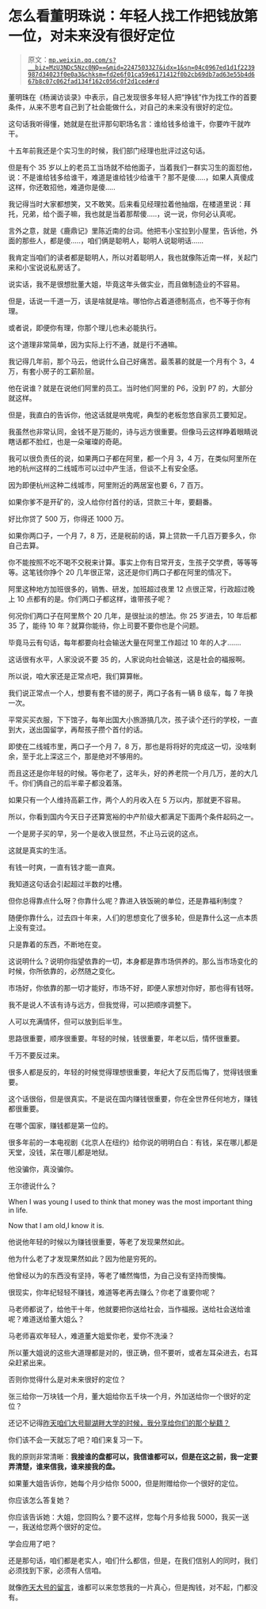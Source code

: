 # 怎么看董明珠说：年轻人找工作把钱放第一位，对未来没有很好定位

> 原文：[`mp.weixin.qq.com/s?__biz=MzU3NDc5Nzc0NQ==&mid=2247503327&idx=1&sn=04c0967ed1d1f2239987d34023f0e0a3&chksm=fd2e6f01ca59e6171412f0b2cb69db7ad63e55b4d667b8c07c062fad134f162c056c0f2d1ced#rd`](http://mp.weixin.qq.com/s?__biz=MzU3NDc5Nzc0NQ==&mid=2247503327&idx=1&sn=04c0967ed1d1f2239987d34023f0e0a3&chksm=fd2e6f01ca59e6171412f0b2cb69db7ad63e55b4d667b8c07c062fad134f162c056c0f2d1ced#rd)

董明珠在《杨澜访谈录》中表示，自己发现很多年轻人把“挣钱”作为找工作的首要条件，从来不思考自己到了社会能做什么，对自己的未来没有很好的定位。

这句话我听得懂，她就是在批评那句职场名言：谁给钱多给谁干，你要咋干就咋干。

十五年前我还是个实习生的时候，我们部门经理也批评过这句话。 

但是有个 35 岁以上的老员工当场就不给他面子，当着我们一群实习生的面怼他，说：不是谁给钱多给谁干，难道是谁给钱少给谁干？那不是傻.....，如果人真傻成这样，你还敢招他，难道你是傻.....

我记得当时大家都想笑，又不敢笑。后来看见经理拉着他抽烟，在楼道里说：拜托，兄弟，给个面子嘛，我也就是当着那帮傻.....，说一说，你何必认真呢。 

言外之意，就是《鹿鼎记》里陈近南的台词。他把韦小宝拉到小屋里，告诉他，外面的那些人，都是傻.....，咱们俩是聪明人，聪明人说聪明话......

我肯定当咱们的读者都是聪明人，所以对着聪明人，我也就像陈近南一样，关起门来和小宝说说私房话了。 

说实话，我不是很想批董大姐，毕竟这年头做实业，而且做制造业的不容易。 

但是，话说一千道一万，该是啥就是啥。哪怕你占着道德制高点，也不等于你有理。

或者说，即便你有理，你那个理儿也未必能执行。

这个道理非常简单，因为实际上行不通，就是行不通嘛。

我记得几年前，那个马云，他说什么自己好痛苦。最羡慕的就是一个月有个 3，4 万，有套小房子的工薪阶层。 

他在说谁？就是在说他们阿里的员工。当时他们阿里的 P6，没到 P7 的，大部分就这样。

但是，我直白的告诉你，他这话就是哄鬼呢，典型的老板忽悠自家员工要知足。

我虽然也非常认同，金钱不是万能的，诗与远方很重要。但像马云这样睁着眼睛说瞎话都不脸红，也是一朵璀璨的奇葩。

我可以很负责任的说，如果两口子都在阿里，都一个月 3，4 万，在类似阿里所在地的杭州这样的二线城市可以过中产生活，但谈不上有安全感。

因为即便杭州这种二线城市，阿里附近的两居室也要 6，7 百万。

如果你爹不是开矿的，没人给你付首付的话，贷款三十年，要翻番。

好比你贷了 500 万，你得还 1000 万。

如果你两口子，一个月 7，8 万，还是税前的话，算上贷款一千几百万要多久，你自己去算。

你不能按照不吃不喝不交税来计算。事实上你有日常开支，生孩子交学费，等等等等。这笔钱你挣个 20 几年很正常，这还是你们两口子都在阿里的情况下。

阿里这种地方加班很多的，销售、研发，加班超过夜里 12 点很正常，行政超过晚上 10 点都有的是。你们两口子都这样，谁带孩子呢？

何况你们两口子在阿里熬个 20 几年，是很扯淡的想法。你 25 岁进去，10 年后都 35 了，能待 10 年？就算你能待，你上司要不要你也是个问题。

毕竟马云有句话，每年都要向社会输送大量在阿里工作超过 10 年的人才....... 

这话很有水平，人家没说不要 35 的，人家说向社会输送，这是社会的福报啊。 

所以说，咱大家还是正常点吧，我们算算帐。

我们说正常点一个人，想要有套不错的房子，两口子各有一辆 B 级车，每 7 年换一次。

平常买买衣服，下下馆子，每年出国大小旅游搞几次，孩子读个还行的学校，一直到大，送出国留学，再帮孩子攒个首付的话。

即使在二线城市里，两口子一个月 7，8 万，那也是将将好的完成这一切，没啥剩余，至于北上深这三个，那是绝对不够用的。

而且这还是你年轻的时候。等你老了，这年头，好的养老院一个月几万，差的大几千。你们俩自己的后半辈子都没着落。

如果只有一个人维持高薪工作，两个人的月收入在 5 万以内，那就更不容易。

所以，你看到国内今天日子还算宽裕的中产阶级大都满足下面两个条件起码之一。

一个是房子买的早，另一个是收入很显然，不止马云说的这点。

这就是真实的生活。

有钱一时爽，一直有钱才能一直爽。

我知道这句话会引起超过半数的吐槽。

但你总得靠点什么呀？你靠什么呢？靠进入铁饭碗的单位，还是靠福利制度？ 

随便你靠什么，过去四十年来，人们的思想变化了很多轮，但是靠什么这一点本质上没有变过。 

只是靠着的东西，不断地在变。

这说明什么？说明你指望依靠的一切，本身都是靠市场供养的。那么当市场变化的时候，你所依靠的，必然随之变化。

市场好，你依靠的那一切才能好，市场不好，即便人家想对你好，那也得有钱呀。

我不是说人不该有诗与远方，但我觉得，可以把顺序调整下。

人可以充满情怀，但可以放到后半生。 

思路很重要，顺序很重要。年轻的时候，钱很重要，年老以后，情怀很重要。

千万不要反过来。

很多人都是反的，年轻的时候觉得理想很重要，年纪大了反而后悔了，觉得钱很重要。

这个话很俗，但是很真实。不是说在国内赚钱很重要，你在全世界任何地方，赚钱都很重要。

在哪个国家，赚钱都是第一位的。

很多年前的一本电视剧《北京人在纽约》给你说的明明白白：有钱，呆在哪儿都是天堂，没钱，呆在哪儿都是地狱。

他没骗你，真没骗你。

王尔德说什么？ 

When I was young I used to think that money was the most important thing in life.

Now that I am old,I know it is.

 他说他年轻的时候以为赚钱很重要，等老了发现果然如此。 

他为什么老了才发现果然如此？因为他是穷死的。

他曾经以为的东西没有坚持，等老了幡然悔悟，为自己没有坚持而懊悔。

很现实，你年纪轻轻不赚钱，难道等老再去赚么？你老了谁要你呢？

马老师都说了，给他干十年，他就要把你送给社会，当作福报。送给社会送给谁呢？难道送给董大姐么？

马老师喜欢年轻人，难道董大姐爱你老，爱你不洗澡？

所以董大姐说的这些大道理都是对的，很正确，但不要听，或者左耳朵进去，右耳朵赶紧出来。 

否则你觉得什么是对未来很好的定位？ 

张三给你一万块钱一个月，董大姐给你五千块一个月，外加送给你一个很好的定位？ 

还记不记得[昨天咱们大号聊湖畔大学的时候，我分享给你们的那个秘籍？](https://mp.weixin.qq.com/s?__biz=MzU0MjYwNDU2Mw==&mid=2247498902&idx=1&sn=7e07c48a20b25b99c128c9c8d5d0fd71&chksm=fb1a90eacc6d19fc118ee2f8e0aab38023c845a1e241aff4806557e50c2540b0ff5b7604ef25&token=699748830&lang=zh_CN&scene=21#wechat_redirect)

你们该不会一天就忘了吧？咱们来复习一下。

我的原则非常清晰：**我接谁的盘都可以，我信谁都可以，但是在这之前，我一定要弄清楚，谁来信我，谁来接我的盘。**

如果董大姐告诉你，她每个月少给你 5000，但是附赠给你一个很好的定位。

你应该怎么答复她？ 

你应该告诉她：大姐，您回购么？要不这样，您每个月多给我 5000，我买一送一，我送给您两个很好的定位。

学会应用了吧？ 

还是那句话，咱们都是老实人，咱们什么都信，但是，在我们信别人的同时，我们必须找到下家，必须有人信咱。

就像[昨天大号的留言](https://mp.weixin.qq.com/s?__biz=MzU0MjYwNDU2Mw==&mid=2247498902&idx=1&sn=7e07c48a20b25b99c128c9c8d5d0fd71&chksm=fb1a90eacc6d19fc118ee2f8e0aab38023c845a1e241aff4806557e50c2540b0ff5b7604ef25&token=699748830&lang=zh_CN&scene=21#wechat_redirect)，谁都可以来忽悠我的一片真心，但是掏钱，对不起，门都没有。